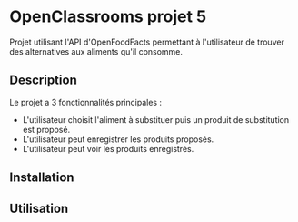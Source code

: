 # OpenClassrooms projet 5

Projet utilisant l'API d'OpenFoodFacts permettant à l'utilisateur de trouver des alternatives aux aliments qu'il consomme.

## Description

Le projet a 3 fonctionnalités principales :
- L'utilisateur choisit l'aliment à substituer puis un produit de substitution est proposé.
- L'utilisateur peut enregistrer les produits proposés.
- L'utilisateur peut voir les produits enregistrés.

## Installation

## Utilisation
